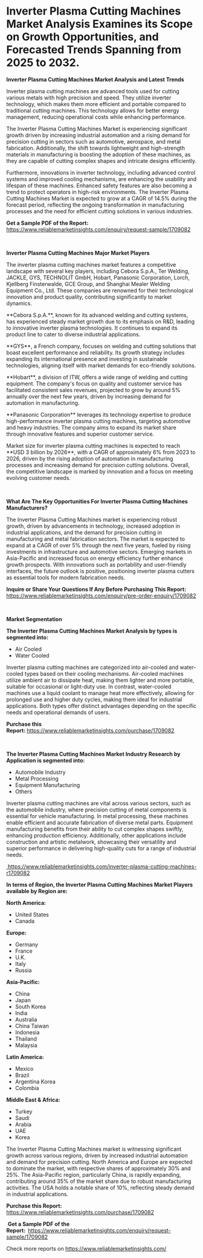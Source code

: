 <p><h1>Inverter Plasma Cutting Machines Market Analysis Examines its Scope on Growth Opportunities, and Forecasted Trends Spanning from 2025 to 2032.</h1></p><p><strong>Inverter Plasma Cutting Machines Market Analysis and Latest Trends</strong></p>
<p><p>Inverter plasma cutting machines are advanced tools used for cutting various metals with high precision and speed. They utilize inverter technology, which makes them more efficient and portable compared to traditional cutting machines. This technology allows for better energy management, reducing operational costs while enhancing performance.</p><p>The Inverter Plasma Cutting Machines Market is experiencing significant growth driven by increasing industrial automation and a rising demand for precision cutting in sectors such as automotive, aerospace, and metal fabrication. Additionally, the shift towards lightweight and high-strength materials in manufacturing is boosting the adoption of these machines, as they are capable of cutting complex shapes and intricate designs efficiently.</p><p>Furthermore, innovations in inverter technology, including advanced control systems and improved cooling mechanisms, are enhancing the usability and lifespan of these machines. Enhanced safety features are also becoming a trend to protect operators in high-risk environments. The Inverter Plasma Cutting Machines Market is expected to grow at a CAGR of 14.5% during the forecast period, reflecting the ongoing transformation in manufacturing processes and the need for efficient cutting solutions in various industries.</p></p>
<p><strong>Get a Sample PDF of the Report:&nbsp;</strong> <a href="https://www.reliablemarketinsights.com/enquiry/request-sample/1709082?utm_campaign=2111&utm_medium=2&utm_source=Github&utm_content=ia&utm_term=27032025&utm_id=inverter-plasma-cutting-machines">https://www.reliablemarketinsights.com/enquiry/request-sample/1709082</a></p>
<p>&nbsp;</p>
<p><strong>Inverter Plasma Cutting Machines Major Market Players</strong></p>
<p><p>The inverter plasma cutting machines market features a competitive landscape with several key players, including Cebora S.p.A., Ter Welding, JACKLE, GYS, TECHNOLIT GmbH, Hobart, Panasonic Corporation, Lorch, Kjellberg Finsterwalde, GCE Group, and Shanghai Mealer Welding Equipment Co., Ltd. These companies are renowned for their technological innovation and product quality, contributing significantly to market dynamics.</p><p>**Cebora S.p.A.**, known for its advanced welding and cutting systems, has experienced steady market growth due to its emphasis on R&D, leading to innovative inverter plasma technologies. It continues to expand its product line to cater to diverse industrial applications.</p><p>**GYS**, a French company, focuses on welding and cutting solutions that boast excellent performance and reliability. Its growth strategy includes expanding its international presence and investing in sustainable technologies, aligning itself with market demands for eco-friendly solutions.</p><p>**Hobart**, a division of ITW, offers a wide range of welding and cutting equipment. The company's focus on quality and customer service has facilitated consistent sales revenues, projected to grow by around 5% annually over the next few years, driven by increasing demand for automation in manufacturing.</p><p>**Panasonic Corporation** leverages its technology expertise to produce high-performance inverter plasma cutting machines, targeting automotive and heavy industries. The company aims to expand its market share through innovative features and superior customer service.</p><p>Market size for inverter plasma cutting machines is expected to reach **USD 3 billion by 2026**, with a CAGR of approximately 6% from 2023 to 2026, driven by the rising adoption of automation in manufacturing processes and increasing demand for precision cutting solutions. Overall, the competitive landscape is marked by innovation and a focus on meeting evolving customer needs.</p></p>
<p>&nbsp;</p>
<p><strong>What Are The Key Opportunities For Inverter Plasma Cutting Machines Manufacturers?</strong></p>
<p><p>The Inverter Plasma Cutting Machines market is experiencing robust growth, driven by advancements in technology, increased adoption in industrial applications, and the demand for precision cutting in manufacturing and metal fabrication sectors. The market is expected to expand at a CAGR of over 5% through the next five years, fueled by rising investments in infrastructure and automotive sectors. Emerging markets in Asia-Pacific and increased focus on energy efficiency further enhance growth prospects. With innovations such as portability and user-friendly interfaces, the future outlook is positive, positioning inverter plasma cutters as essential tools for modern fabrication needs.</p></p>
<p><strong>Inquire or Share Your Questions If Any Before Purchasing This Report:</strong> <a href="https://www.reliablemarketinsights.com/enquiry/pre-order-enquiry/1709082?utm_campaign=2111&utm_medium=2&utm_source=Github&utm_content=ia&utm_term=27032025&utm_id=inverter-plasma-cutting-machines">https://www.reliablemarketinsights.com/enquiry/pre-order-enquiry/1709082</a></p>
<p>&nbsp;</p>
<p><strong>Market Segmentation</strong></p>
<p><strong>The Inverter Plasma Cutting Machines Market Analysis by types is segmented into:</strong></p>
<p><ul><li>Air Cooled</li><li>Water Cooled</li></ul></p>
<p><p>Inverter plasma cutting machines are categorized into air-cooled and water-cooled types based on their cooling mechanisms. Air-cooled machines utilize ambient air to dissipate heat, making them lighter and more portable, suitable for occasional or light-duty use. In contrast, water-cooled machines use a liquid coolant to manage heat more effectively, allowing for prolonged use and higher duty cycles, making them ideal for industrial applications. Both types offer distinct advantages depending on the specific needs and operational demands of users.</p></p>
<p><strong>Purchase this Report:&nbsp;</strong><a href="https://www.reliablemarketinsights.com/purchase/1709082?utm_campaign=2111&utm_medium=2&utm_source=Github&utm_content=ia&utm_term=27032025&utm_id=inverter-plasma-cutting-machines">https://www.reliablemarketinsights.com/purchase/1709082</a></p>
<p>&nbsp;</p>
<p><strong>The Inverter Plasma Cutting Machines Market Industry Research by Application is segmented into:</strong></p>
<p><ul><li>Automobile Industry</li><li>Metal Processing</li><li>Equipment Manufacturing</li><li>Others</li></ul></p>
<p><p>Inverter plasma cutting machines are vital across various sectors, such as the automobile industry, where precision cutting of metal components is essential for vehicle manufacturing. In metal processing, these machines enable efficient and accurate fabrication of diverse metal parts. Equipment manufacturing benefits from their ability to cut complex shapes swiftly, enhancing production efficiency. Additionally, other applications include construction and artistic metalwork, showcasing their versatility and superior performance in delivering high-quality cuts for a range of industrial needs.</p></p>
<p><a href="https://www.reliablemarketinsights.com/inverter-plasma-cutting-machines-r1709082?utm_campaign=2111&utm_medium=2&utm_source=Github&utm_content=ia&utm_term=27032025&utm_id=inverter-plasma-cutting-machines">&nbsp;https://www.reliablemarketinsights.com/inverter-plasma-cutting-machines-r1709082</a></p>
<p><strong>In terms of Region, the Inverter Plasma Cutting Machines Market Players available by Region are:</strong></p>
<p>
    <p> <strong> North America: </strong>
        <ul>
            <li>United States</li>
            <li>Canada</li>
        </ul>
        </p> 
    <p> <strong> Europe: </strong>
        <ul>
            <li>Germany</li>
            <li>France</li>
            <li>U.K.</li>
            <li>Italy</li>
            <li>Russia</li>
        </ul>
        </p> 
    <p> <strong> Asia-Pacific: </strong>
        <ul>
            <li>China</li>
            <li>Japan</li>
            <li>South Korea</li>
            <li>India</li>
            <li>Australia</li>
            <li>China Taiwan</li>
            <li>Indonesia</li>
            <li>Thailand</li>
            <li>Malaysia</li>
        </ul>
        </p> 
    <p> <strong> Latin America: </strong>
        <ul>
            <li>Mexico</li>
            <li>Brazil</li>
            <li>Argentina Korea</li>
            <li>Colombia</li>
        </ul>
        </p> 
    <p> <strong> Middle East & Africa: </strong>
        <ul>
            <li>Turkey</li>
            <li>Saudi</li>
            <li>Arabia</li>
            <li>UAE</li>
            <li>Korea</li>
        </ul>
    </p>
    </p>
<p><p>The Inverter Plasma Cutting Machines market is witnessing significant growth across various regions, driven by increased industrial automation and demand for precision cutting. North America and Europe are expected to dominate the market, with respective shares of approximately 30% and 25%. The Asia-Pacific region, particularly China, is rapidly expanding, contributing around 35% of the market share due to robust manufacturing activities. The USA holds a notable share of 10%, reflecting steady demand in industrial applications.</p></p>
<p><strong>Purchase this Report: </strong><a href="https://www.reliablemarketinsights.com/purchase/1709082?utm_campaign=2111&utm_medium=2&utm_source=Github&utm_content=ia&utm_term=27032025&utm_id=inverter-plasma-cutting-machines">https://www.reliablemarketinsights.com/purchase/1709082</a></p>
<p>&nbsp;<strong>Get a Sample PDF of the Report:&nbsp;&nbsp;</strong><a href="https://www.reliablemarketinsights.com/enquiry/request-sample/1709082?utm_campaign=2111&utm_medium=2&utm_source=Github&utm_content=ia&utm_term=27032025&utm_id=inverter-plasma-cutting-machines">https://www.reliablemarketinsights.com/enquiry/request-sample/1709082</a></p>
<p><strong></strong></p>
<p>Check more reports on <a href="https://www.reliablemarketinsights.com/?utm_campaign=2111&utm_medium=2&utm_source=Github&utm_content=ia&utm_term=27032025&utm_id=inverter-plasma-cutting-machines">https://www.reliablemarketinsights.com/</a></p>